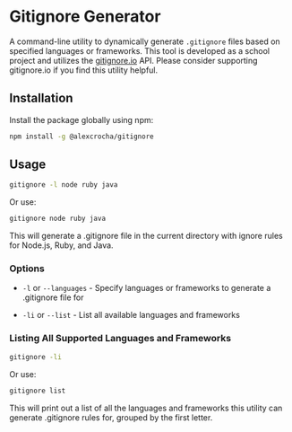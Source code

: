 # Gitignore Generator

A command-line utility to dynamically generate `.gitignore` files based on specified languages or frameworks. This tool is developed as a school project and utilizes the [gitignore.io](https://www.toptal.com/developers/gitignore) API. Please consider supporting gitignore.io if you find this utility helpful.

## Installation

Install the package globally using npm:

```bash
npm install -g @alexcrocha/gitignore
```

## Usage

```bash
gitignore -l node ruby java
```

Or use:

```bash
gitignore node ruby java
```

This will generate a .gitignore file in the current directory with ignore rules for Node.js, Ruby, and Java.

### Options

- `-l` or `--languages` - Specify languages or frameworks to generate a .gitignore file for

- `-li` or `--list` - List all available languages and frameworks

### Listing All Supported Languages and Frameworks

```bash
gitignore -li
```

Or use:

```bash
gitignore list
```

This will print out a list of all the languages and frameworks this utility can generate .gitignore rules for, grouped by the first letter.
